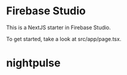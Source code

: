 # Firebase Studio

This is a NextJS starter in Firebase Studio.

To get started, take a look at src/app/page.tsx.
# nightpulse
